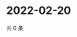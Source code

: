 # 2022-02-20

共 0 条

<!-- BEGIN WEIBO -->
<!-- 最后更新时间 Sun Feb 20 2022 12:18:42 GMT+0800 (China Standard Time) -->

<!-- END WEIBO -->
